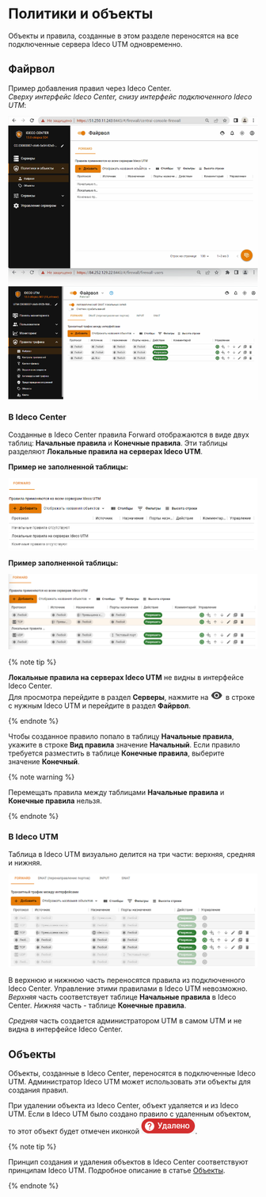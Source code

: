 # Политики и объекты

Объекты и правила, созданные в этом разделе переносятся на все подключенные сервера Ideco UTM одновременно.

## Файрвол

Пример добавления правил через Ideco Center. \
*Сверху интерфейс Ideco Center, снизу интерфейс подключенного Ideco UTM*:

![](../../../_images/policies-and-objects.gif)

### В Ideco Center

Созданные в Ideco Center правила Forward отображаются в виде двух таблиц: **Начальные правила** и **Конечные правила**. Эти таблицы разделяют **Локальные правила на серверах Ideco UTM**.

**Пример не заполненной таблицы:**

![](../../../_images/policies-and-objects2.png)

**Пример заполненной таблицы:**

![](../../../_images/policies-and-objects1.png)

{% note tip %}

**Локальные правила на серверах Ideco UTM** не видны в интерфейсе Ideco Center. \
 Для просмотра перейдите в раздел **Серверы**, нажмите на ![](../../../_images/eye-icon.png) в строке с нужным Ideco UTM и перейдите в раздел **Файрвол**.

{% endnote %}

Чтобы созданное правило попало в таблицу **Начальные правила**, укажите в строке **Вид правила** значение **Начальный**. Если правило требуется разместить в таблице **Конечные правила**, выберите значение **Конечный**.

{% note warning %}

Перемещать правила между таблицами **Начальные правила** и **Конечные правила** нельзя. 

{% endnote %}

### В Ideco UTM

Таблица в Ideco UTM визуально делится на три части: верхняя, средняя и нижняя.

![](../../../_images/policies-and-objects.png)

В верхнюю и нижнюю часть переносятся правила из подключенного Ideco Center. Управление этими правилами в Ideco UTM невозможно. *Верхняя* часть соответствует таблице **Начальные правила** в Ideco Center. *Нижняя* часть - таблице **Конечные правила**.

*Средняя* часть создается администратором UTM в самом UTM и не видна в интерфейсе Ideco Center.

## Объекты

Объекты, созданные в Ideco Center, переносятся в подключенные Ideco UTM. Администратор Ideco UTM может использовать эти объекты для создания правил.

При удалении объекта из Ideco Center, объект удаляется и из Ideco UTM. Если в Ideco UTM было создано правило с удаленным объектом, то этот объект будет отмечен иконкой ![](../../../_images/icon-delete.png).

{% note tip %}

Принцип создания и удаления объектов в Ideco Center соответствуют принципам Ideco UTM. Подробное описание в статье [Объекты](../access-rules/aliases.md).

{% endnote %}

